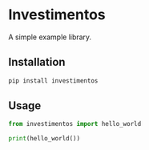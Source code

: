 # Investimentos

A simple example library.

## Installation

```sh
pip install investimentos
```

## Usage

```python
from investimentos import hello_world

print(hello_world())
```
